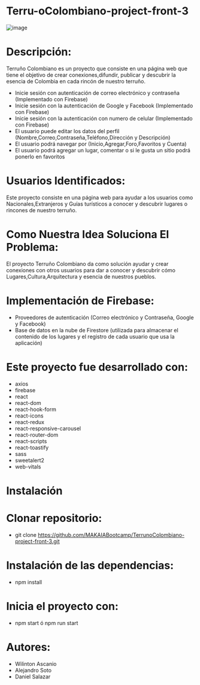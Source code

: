 # Terru-oColombiano-project-front-3

![image](https://user-images.githubusercontent.com/120389000/232874379-203b93f1-a1d4-4b80-b282-629a2894b1c8.png)


# Descripción:

Terruño Colombiano es un proyecto que consiste en una página web que tiene el objetivo de crear conexiones,difundir, publicar y descubrir la esencia de Colombia en cada rincón de nuestro terruño.

 * Inicie sesión con autenticación de correo electrónico y contraseña (Implementado con Firebase)
* Inicie sesión con la autenticación de Google y Facebook (Implementado con Firebase)
* Inicie sesión con la autenticación con numero de celular (Implementado con Firebase)
* El usuario puede editar los datos del perfil (Nombre,Correo,Contraseña,Teléfono,Dirección y Descripción)
* El usuario podrá navegar por (Inicio,Agregar,Foro,Favoritos y Cuenta)
* El usuario podrá agregar un lugar, comentar o si le gusta un sitio podrá ponerlo en favoritos 


# Usuarios  Identificados:

Este proyecto  consiste en una página web para ayudar a los usuarios como Nacionales,Extranjeros y Guías turísticos a conocer y descubrir lugares o rincones de nuestro terruño.

# Como Nuestra Idea Soluciona El Problema:

El proyecto Terruño Colombiano da como solución ayudar y crear conexiones con otros usuarios para dar a conocer y descubrir cómo Lugares,Cultura,Arquitectura y esencia de nuestros pueblos.

# Implementación de Firebase:

* Proveedores de autenticación (Correo electrónico y Contraseña, Google y Facebook)
* Base de datos en la nube de Firestore (utilizada para almacenar el contenido de los lugares  y el registro de cada usuario que usa la aplicación)

# Este proyecto fue desarrollado con:

* axios
* firebase
* react
* react-dom
* react-hook-form
* react-icons
* react-redux
* react-responsive-carousel
* react-router-dom
* react-scripts
* react-toastify
* sass
* sweetalert2
* web-vitals

# Instalación

# Clonar repositorio:
* git clone https://github.com/MAKAIABootcamp/TerrunoColombiano-project-front-3.git

# Instalación de las dependencias:
* npm install

# Inicia el proyecto con:
* npm start ó npm run start

# Autores:
* Wilinton Ascanio
* Alejandro Soto
* Daniel Salazar
